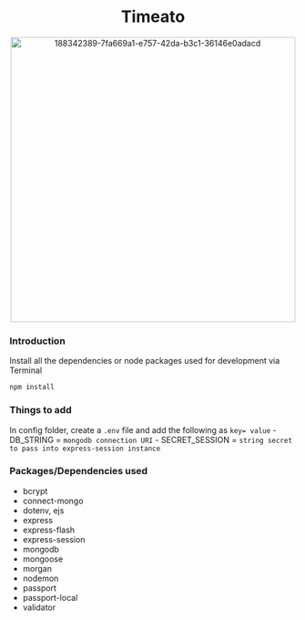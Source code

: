 <div align="center">
    <h1>Timeato</h1>
    <img width="500" alt="188342389-7fa669a1-e757-42da-b3c1-36146e0adacd" src="https://user-images.githubusercontent.com/77141303/188753629-4b6039e1-a8d6-4722-ade4-aa5419704969.png">
</div>


### Introduction
Install all the dependencies or node packages used for development via Terminal

`npm install`

### Things to add
In config folder, create a `.env` file and add the following as `key= value`
    -   DB_STRING = `mongodb connection URI`
    -   SECRET_SESSION = `string secret to pass into express-session instance`

### Packages/Dependencies used

 - bcrypt
 - connect-mongo
 - dotenv, ejs
 - express
 - express-flash
 - express-session
 - mongodb
 - mongoose
 - morgan
 - nodemon
 - passport
 - passport-local
 - validator
